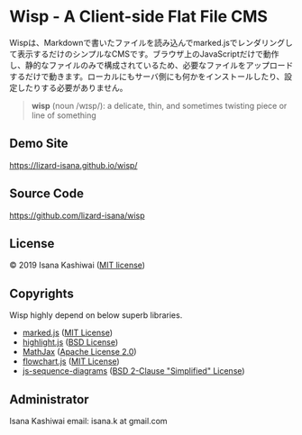 # Wisp - A Client-side Flat File CMS

Wispは、Markdownで書いたファイルを読み込んでmarked.jsでレンダリングして表示するだけのシンプルなCMSです。ブラウザ上のJavaScriptだけで動作し、静的なファイルのみで構成されているため、必要なファイルをアップロードするだけで動きます。ローカルにもサーバ側にも何かをインストールしたり、設定したりする必要がありません。

> **wisp** (noun /wɪsp/):
> a delicate, thin, and sometimes twisting piece or line of something

## Demo Site
https://lizard-isana.github.io/wisp/

## Source Code
https://github.com/lizard-isana/wisp

## License
&copy; 2019 Isana Kashiwai ([MIT license](https://github.com/lizard-isana/wisp/blob/master/LICENSE))

## Copyrights
Wisp highly depend on below superb libraries.
- [marked.js]( https://marked.js.org/ ) ([MIT License](https://github.com/markedjs/marked/blob/master/LICENSE.md))
- [highlight.js](https://highlightjs.org/) ([BSD License](https://github.com/highlightjs/highlight.js/blob/master/LICENSE))
- [MathJax](https://www.mathjax.org/) ([Apache License 2.0](https://github.com/mathjax/MathJax/blob/master/LICENSE))
- [flowchart.js](https://flowchart.js.org/) ([MIT License](https://github.com/adrai/flowchart.js/blob/master/license))
- [js-sequence-diagrams](https://bramp.github.io/js-sequence-diagrams/) ([BSD 2-Clause "Simplified" License](https://github.com/bramp/js-sequence-diagrams/blob/master/LICENCE))

## Administrator
Isana Kashiwai
email: isana.k at gmail.com


